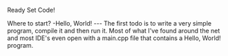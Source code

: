Ready Set Code!

Where to start?
-Hello, World!
--- The first todo is to write a very simple program, compile it and then run it. 
Most of what I've found around the net and most IDE's even open with a main.cpp file
that contains a Hello, World! program. 
